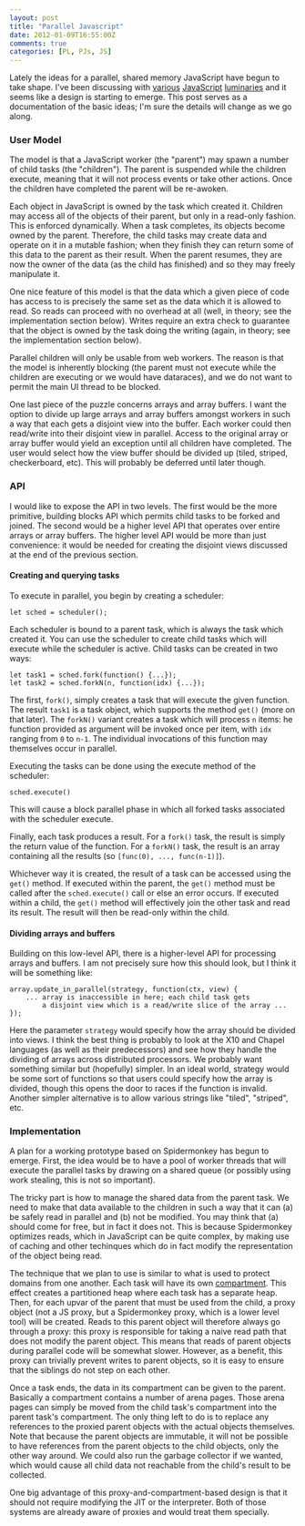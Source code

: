 ```yaml
---
layout: post
title: "Parallel Javascript"
date: 2012-01-09T16:55:00Z
comments: true
categories: [PL, PJs, JS]
---
```


Lately the ideas for a parallel, shared memory JavaScript have begun
to take shape.  I've been discussing with [various][dherman]
[Java][luke][Script][alon] [luminaries][fzzzy] and it seems like a
design is starting to emerge.  This post serves as a documentation of
the basic ideas; I'm sure the details will change as we go along.

### User Model

The model is that a JavaScript worker (the "parent") may spawn a
number of child tasks (the "children").  The parent is suspended while
the children execute, meaning that it will not process events or take
other actions.  Once the children have completed the parent will be
re-awoken.

Each object in JavaScript is owned by the task which created it.
Children may access all of the objects of their parent, but only in a
read-only fashion.  This is enforced dynamically.  When a task
completes, its objects become owned by the parent.  Therefore, the
child tasks may create data and operate on it in a mutable fashion;
when they finish they can return some of this data to the parent as
their result.  When the parent resumes, they are now the owner of the
data (as the child has finished) and so they may freely manipulate it.

One nice feature of this model is that the data which a given piece of
code has access to is precisely the same set as the data which it is
allowed to read.  So reads can proceed with no overhead at all (well,
in theory; see the implementation section below).  Writes require an
extra check to guarantee that the object is owned by the task doing
the writing (again, in theory; see the implementation section below).

Parallel children will only be usable from web workers.  The reason is
that the model is inherently blocking (the parent must not execute
while the children are executing or we would have dataraces), and we
do not want to permit the main UI thread to be blocked.

One last piece of the puzzle concerns arrays and array buffers.  I
want the option to divide up large arrays and array buffers amongst
workers in such a way that each gets a disjoint view into the buffer.
Each worker could then read/write into their disjoint view in
parallel.  Access to the original array or array buffer would yield an
exception until all children have completed.  The user would select
how the view buffer should be divided up (tiled, striped,
checkerboard, etc).  This will probably be deferred until later though.

### API

I would like to expose the API in two levels.  The first would be the
more primitive, building blocks API which permits child tasks to be
forked and joined.  The second would be a higher level API that
operates over entire arrays or array buffers.  The higher level API
would be more than just convenience: it would be needed for creating
the disjoint views discussed at the end of the previous section.

#### Creating and querying tasks

To execute in parallel, you begin by creating a scheduler:

    let sched = scheduler();

Each scheduler is bound to a parent task, which is always
the task which created it.  You can use the scheduler to create
child tasks which will execute while the scheduler is active.
Child tasks can be created in two ways:

    let task1 = sched.fork(function() {...});
    let task2 = sched.forkN(n, function(idx) {...});

The first, `fork()`, simply creates a task that will execute the given
function.  The result `task1` is a task object, which supports the
method `get()` (more on that later).  The `forkN()` variant creates a
task which will process `n` items: he function provided as argument
will be invoked once per item, with `idx` ranging from `0` to `n-1`.
The individual invocations of this function may themselves occur in
parallel.  

Executing the tasks can be done using the execute method of the scheduler:

    sched.execute()

This will cause a block parallel phase in which all forked tasks associated
with the scheduler execute.

Finally, each task produces a result.  For a `fork()` task, the result
is simply the return value of the function.  For a `forkN()` task, the
result is an array containing all the results (so
`[func(0), ..., func(n-1)]`).  

Whichever way it is created, the result of a task can be accessed using
the `get()` method.  If executed within the parent, the `get()` method
must be called after the `sched.execute()` call or else an error occurs.
If executed within a child, the `get()` method will effectively join the
other task and read its result.  The result will then be read-only within
the child.

#### Dividing arrays and buffers

Building on this low-level API, there is a higher-level API for processing
arrays and buffers.  I am not precisely sure how this should look, but I
think it will be something like:

    array.update_in_parallel(strategy, function(ctx, view) {
        ... array is inaccessible in here; each child task gets
            a disjoint view which is a read/write slice of the array ...
    });
    
Here the parameter `strategy` would specify how the array should be
divided into views.  I think the best thing is probably to look at the
X10 and Chapel languages (as well as their predecessors) and see how
they handle the dividing of arrays across distributed processors.  We
probably want something similar but (hopefully) simpler.  In an ideal
world, strategy would be some sort of functions so that users could
specify how the array is divided, though this opens the door to races
if the function is invalid.  Another simpler alternative is to allow
various strings like "tiled", "striped", etc.

### Implementation

A plan for a working prototype based on Spidermonkey has begun to
emerge.  First, the idea would be to have a pool of worker threads
that will execute the parallel tasks by drawing on a shared queue (or
possibly using work stealing, this is not so important).

The tricky part is how to manage the shared data from the parent task.
We need to make that data available to the children in such a way that
it can (a) be safely read in parallel and (b) not be modified.  You
may think that (a) should come for free, but in fact it does not.
This is because Spidermonkey optimizes reads, which in JavaScript can
be quite complex, by making use of caching and other techinques which
do in fact modify the representation of the object being read.  

The technique that we plan to use is similar to what is used to
protect domains from one another.  Each task will have its own
[compartment][compartments].  This effect creates a partitioned heap
where each task has a separate heap.  Then, for each upvar of the
parent that must be used from the child, a proxy object (not a JS
proxy, but a Spidermonkey proxy, which is a lower level tool) will be
created.  Reads to this parent object will therefore always go through
a proxy: this proxy is responsible for taking a naive read path that
does not modify the parent object.  This means that reads of parent
objects during parallel code will be somewhat slower.  However, as a
benefit, this proxy can trivially prevent writes to parent objects, so
it is easy to ensure that the siblings do not step on each other.

Once a task ends, the data in its compartment can be given to the
parent.  Basically a compartment contains a number of arena pages.
Those arena pages can simply be moved from the child task's
compartment into the parent task's compartment.  The only thing left
to do is to replace any references to the proxied parent objects with
the actual objects themselves.  Note that because the parent objects
are immutable, it will not be possible to have references from the
parent objects to the child objects, only the other way around.  We
could also run the garbage collector if we wanted, which would cause
all child data not reachable from the child's result to be collected.

One big advantage of this proxy-and-compartment-based design is that
it should not require modifying the JIT or the interpreter.  Both of
those systems are already aware of proxies and would treat them specially.

[compartments]: http://andreasgal.com/2010/10/13/compartments/
[dherman]: http://calculist.org/
[fzzzy]: http://donovanpreston.blogspot.com/
[alon]: http://mozakai.blogspot.com/
[luke]: http://blog.mozilla.com/luke/
